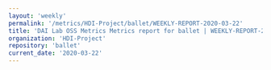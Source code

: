 ```yaml
---
layout: 'weekly'
permalink: '/metrics/HDI-Project/ballet/WEEKLY-REPORT-2020-03-22'
title: 'DAI Lab OSS Metrics Metrics report for ballet | WEEKLY-REPORT-2020-03-22'
organization: 'HDI-Project'
repository: 'ballet'
current_date: '2020-03-22'
---
```

